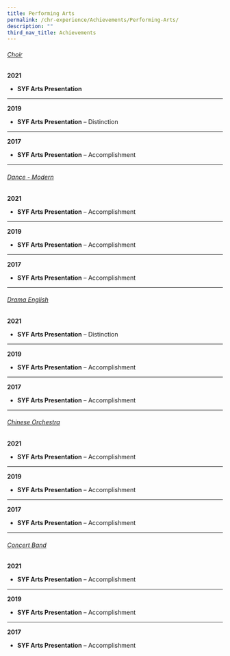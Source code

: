 ```yaml
---
title: Performing Arts
permalink: /chr-experience/Achievements/Performing-Arts/
description: ""
third_nav_title: Achievements
---
```

<h6><u>Choir</u></h6>

**2021**  

*   **SYF Arts Presentation**


---

**2019**  

*   **SYF Arts Presentation**&nbsp;– Distinction


----

**2017**  

*   **SYF Arts Presentation**&nbsp;– Accomplishment
 
----

<h6><u>Dance - Modern</u></h6>

**2021**  

*   **SYF Arts Presentation**&nbsp;– Accomplishment

-----

**2019**  

*   **SYF Arts Presentation**&nbsp;– Accomplishment


----

**2017**  

*   **SYF Arts Presentation**&nbsp;– Accomplishment

-----

<h6><u>Drama English</u></h6>

**2021**  

*   **SYF Arts Presentation**&nbsp;– Distinction

----

**2019**  

*   **SYF Arts Presentation**&nbsp;– Accomplishment


----

**2017**  

*   **SYF Arts Presentation**&nbsp;– Accomplishment

-----

<h6><u>Chinese Orchestra</u></h6>

**2021**  

*   **SYF Arts Presentation**&nbsp;– Accomplishment

----

**2019**  

*   **SYF Arts Presentation**&nbsp;– Accomplishment


----

**2017**  

*   **SYF Arts Presentation**&nbsp;– Accomplishment

-----

<h6><u>Concert Band</u></h6>


**2021**  

*   **SYF Arts Presentation**&nbsp;– Accomplishment


----

**2019**  

*   **SYF Arts Presentation**&nbsp;– Accomplishment


----

**2017**  

*   **SYF Arts Presentation**&nbsp;– Accomplishment